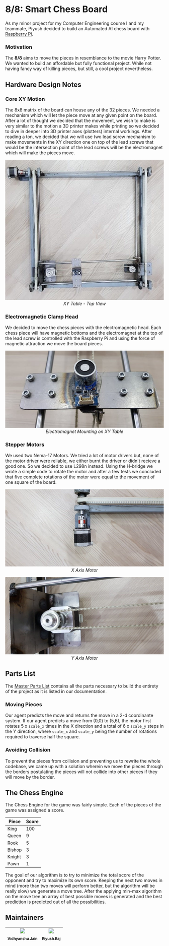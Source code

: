 # 8/8: Smart Chess Board

As my minor project for my Computer Engineering course I and my teammate, Piyush decided to build an Automated AI chess board with [Raspberry Pi](https://www.raspberrypi.org/).


### Motivation

The **8/8** aims to move the pieces in resemblance to the movie Harry Potter. We wanted to build an affordable but fully functional project. While not having fancy way of killing pieces, but still, a cool project nevertheless.

## Hardware Design Notes

### Core XY Motion

The 8x8 matrix of the board can house any of the 32 pieces. We needed a mechanism which will let the piece move at any given point on the board. After a lot of thought we decided that the movement, we wish to make is very similar to the motion a 3D printer makes while printing so we decided to dive in deeper into 3D printer axes (plotters) internal workings. After reading a ton, we decided that we will use two lead screw mechanism to make movements in the XY direction one on top of the lead screws that would be the intersection point of the lead screws will be the electromagnet which will make the pieces move.

<p align="center">
	<img src="hardware/images/XY-Mecha.jpg"/>
	<i>XY Table - Top View</i>
</p>

### Electromagnetic Clamp Head

We decided to move the chess pieces with the electromagnetic head. Each chess piece will have magnetic bottoms and the electromagnet at the top of the lead screw is controlled with the Raspberry Pi and using the force of magnetic attraction we move the board pieces.

<p align="center">
	<img src="hardware/images/ELE-Mount.jpg"/>
	<i>Electromagnet Mounting on XY Table</i>
</p>

### Stepper Motors

We used two Nema-17 Motors. We tried a lot of motor drivers but, none of the motor driver were reliable, we either burnt the driver or didn't recieve a good one. So we decided to use L298n instead. Using the H-bridge we wrote a simple code to rotate the motor and after a few tests we concluded that five complete rotations of the motor were equal to the movement of one square of the board.

<p align="center">
	<img src="hardware/images/XAxis-Motor.jpg"/>
	<i>X Axis Motor</i>
</p>

<p align="center">
	<img src="hardware/images/YAxis-Motor.jpg"/>
	<i>Y Axis Motor</i>
</p>

## Parts List

The [Master Parts List](parts_list/master_parts_list_raw.csv) contains all the parts necessary to build the entirety of the project as it is listed in our documentation.

### Moving Pieces

Our agent predicts the move and returns the move in a 2-d coordinante system. If our agent predicts a move from (0,0) to (5,6), the motor first rotates 5 x `scale_x` times in the X direction and a total of 6 x `scale_y` steps in the Y direction, where `scale_x` and `scale_y` being the number of rotations required to traverse half the square.

### Avoiding Collision

To prevent the pieces from collision and preventing us to rewrite the whole codebase, we came up with a solution wherein we move the pieces through the borders postulating the pieces will not collide into other pieces if they will move by the border.


## The Chess Engine

The Chess Engine for the game was fairly simple. Each of the pieces of the game was assigned a score.

| Piece  | Score |
|--------|-------|
| King   | 100   |
| Queen  | 9     |
| Rook   | 5     |
| Bishop | 3     |
| Knight | 3     |
| Pawn   | 1     |

The goal of our algorithm is to try to minimize the total score of the opponent and try to maximize its own score. Keeping the next two moves in mind (more than two moves will perform better, but the algorithm will be really slow) we generate a move tree. After the applying min-max algorithm on the move tree an array of best possible moves is generated and the best prediction is predicted out of all the possibilities.


## Maintainers

| [<img src="https://avatars0.githubusercontent.com/u/25363324" width="100px;"/><br /><sub><b>Vidhyanshu Jain</b></sub>](https://github.com/vidu171)<br />| [<img src="https://avatars3.githubusercontent.com/u/5800726" width="100px;"/><br /><sub><b>Piyush Raj</b></sub>](https://github.com/0x48piraj)<br />|
| :---: | :---: |